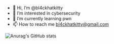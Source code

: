- 👋 Hi, I’m @bl4ckhatkitty
- 👀 I’m interested in cybersecurity
- 🌱 I’m currently learning pwn
- 📫 How to reach me bl4ckhatkitty@gmail.com

![Anurag's GitHub stats](https://github-readme-stats.vercel.app/api?username=anuraghazra&show_icons=true&theme=radical)


<!---
bl4ckhatkitty/bl4ckhatkitty is a ✨ special ✨ repository because its `README.md` (this file) appears on your GitHub profile.
You can click the Preview link to take a look at your changes.
--->
